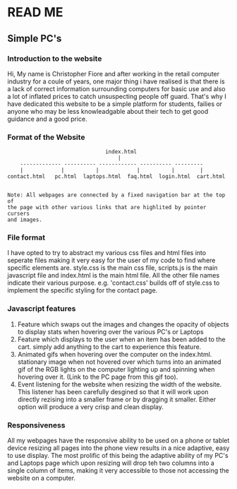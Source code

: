 # READ ME

## Simple PC's

### Introduction to the website ###

Hi, My name is Christopher Fiore and after working in the retail computer
industry for a coule of years, one major thing i have realised is that there is
a lack of correct information surrounding computers for basic use and also 
a lot of inflated prices to catch unsuspecting people off guard. That's why I
have dedicated this website to be a simple platform for students, failies or
anyone who may be less knowleadgable about their tech to get good guidance and
a good price.


### Format of the Website
                    
                                   index.html
                                       |
        ------------- ---------- ------------ ---------- --------- 
        |            |          |            |          |        |
    contact.html   pc.html  laptops.html  faq.html  login.html  cart.html


    Note: All webpages are connected by a fixed navigation bar at the top of
    the page with other various links that are highlited by pointer cursers
    and images.


### File format

I have opted to try to abstract my various css files and html files into
seperate files making it very easy for the user of my code to find where
specific elements are. style.css is the main css file, scripts.js is the main 
javascript file and index.html is the main html file. All the other file names
indicate their various purpose. e.g. 'contact.css' builds off of style.css to
implement the specific styling for the contact page.

### Javascript features

1) Feature which swaps out the images and changes the opacity of objects to
   display stats when hovering over the various PC's or Laptops
2) Feature which displays to the user when an item has been added to the cart.
   simply add anything to the cart to experience this feature.
3) Animated gifs when hovering over the computer on the index.html. stationary
   image when not hovered over which turns into an animated gif of the RGB lights
   on the computer lighting up and spinning when hovering over it. (Link to the
   PC page from this gif too).
4) Event listening for the website when resizing the width of the website. This
   listener has been carefully desgined so that it will work upon directly rezising
   into a smaller frame or by dragging it smaller. Either option will produce a
   very crisp and clean display.

### Responsiveness

All my webpages have the responsive ability to be used on a phone or tablet device
resizing all pages into the phone view results in a nice adaptive, easy to use
display. The most prolific of this being the adaptive ability of my PC's and 
Laptops page which upon resizing will drop teh two columns into a single column
of items, making it very accessible to those not accessing the website on a 
computer.

